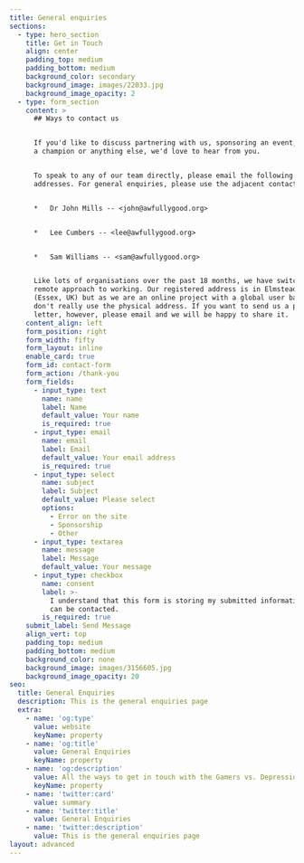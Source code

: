 ```yaml
---
title: General enquiries
sections:
  - type: hero_section
    title: Get in Touch
    align: center
    padding_top: medium
    padding_bottom: medium
    background_color: secondary
    background_image: images/22033.jpg
    background_image_opacity: 2
  - type: form_section
    content: >
      ## Ways to contact us


      If you'd like to discuss partnering with us, sponsoring an event, becoming
      a champion or anything else, we'd love to hear from you.


      To speak to any of our team directly, please email the following
      addresses. For general enquiries, please use the adjacent contact form.


      *   Dr John Mills -- <john@awfullygood.org>


      *   Lee Cumbers -- <lee@awfullygood.org>


      *   Sam Williams -- <sam@awfullygood.org>


      Like lots of organisations over the past 18 months, we have switched to a
      remote approach to working. Our registered address is in Elmstead Market
      (Essex, UK) but as we are an online project with a global user base, we
      don't really use the physical address. If you want to send us a physical
      letter, however, please email and we will be happy to share it.
    content_align: left
    form_position: right
    form_width: fifty
    form_layout: inline
    enable_card: true
    form_id: contact-form
    form_action: /thank-you
    form_fields:
      - input_type: text
        name: name
        label: Name
        default_value: Your name
        is_required: true
      - input_type: email
        name: email
        label: Email
        default_value: Your email address
        is_required: true
      - input_type: select
        name: subject
        label: Subject
        default_value: Please select
        options:
          - Error on the site
          - Sponsorship
          - Other
      - input_type: textarea
        name: message
        label: Message
        default_value: Your message
      - input_type: checkbox
        name: consent
        label: >-
          I understand that this form is storing my submitted information so I
          can be contacted.
        is_required: true
    submit_label: Send Message
    align_vert: top
    padding_top: medium
    padding_bottom: medium
    background_color: none
    background_image: images/3156605.jpg
    background_image_opacity: 20
seo:
  title: General Enquiries
  description: This is the general enquiries page
  extra:
    - name: 'og:type'
      value: website
      keyName: property
    - name: 'og:title'
      value: General Enquiries
      keyName: property
    - name: 'og:description'
      value: All the ways to get in touch with the Gamers vs. Depression Team.
      keyName: property
    - name: 'twitter:card'
      value: summary
    - name: 'twitter:title'
      value: General Enquiries
    - name: 'twitter:description'
      value: This is the general enquiries page
layout: advanced
---
```

